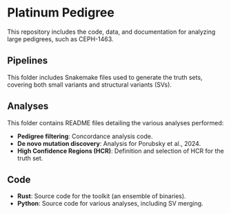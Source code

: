 # Platinum Pedigree 

This repository includes the code, data, and documentation for analyzing large pedigrees, such as CEPH-1463.

## Pipelines

This folder includes Snakemake files used to generate the truth sets, covering both small variants and structural variants (SVs).

## Analyses

This folder contains README files detailing the various analyses performed:
 - **Pedigree filtering**: Concordance analysis code.
 - **De novo mutation discovery**: Analysis for Porubsky et al., 2024.
 - **High Confidence Regions (HCR)**: Definition and selection of HCR for the truth set.

## Code

 - **Rust**: Source code for the toolkit (an ensemble of binaries).
 - **Python**: Source code for various analyses, including SV merging.
